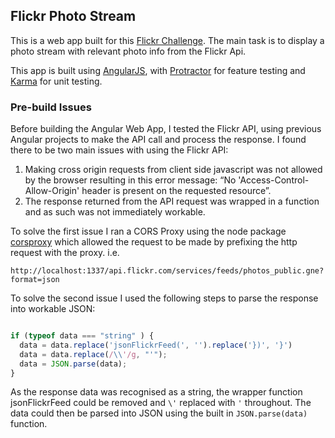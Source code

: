 ## Flickr Photo Stream

This is a web app built for this [Flickr Challenge](https://github.com/holidayextras/culture/blob/master/recruitment/developer-flickr-task.md). The main task is to display a photo stream with relevant photo info from the Flickr Api.

This app is built using [AngularJS](https://angularjs.org/), with [Protractor](http://www.protractortest.org/#/) for feature testing and [Karma](https://karma-runner.github.io/0.13/index.html) for unit testing.

### Pre-build Issues

Before building the Angular Web App, I tested the Flickr API, using previous Angular projects to make the API call and process the response. I found there to be two main issues with using the Flickr API:

1. Making cross origin requests from client side javascript was not allowed by the browser resulting in this error message: “No 'Access-Control-Allow-Origin' header is present on the requested resource”.
2. The response returned from the API request was wrapped in a function and as such was not immediately workable.

To solve the first issue I ran a CORS Proxy using the node package [corsproxy](https://www.npmjs.com/package/corsproxy) which allowed the request to be made by prefixing the http request with the proxy. i.e.
```
http://localhost:1337/api.flickr.com/services/feeds/photos_public.gne?format=json
```
 To solve the second issue I used the following steps to parse the response into workable JSON:

```javascript

if (typeof data === "string" ) {
  data = data.replace('jsonFlickrFeed(', '').replace('})', '}')
  data = data.replace(/\\'/g, "'");
  data = JSON.parse(data);
}
```

As the response data was recognised as a string, the wrapper function jsonFlickrFeed could be removed and `\'` replaced with `'` throughout. The data could then be parsed into JSON using the built in `JSON.parse(data)` function.
